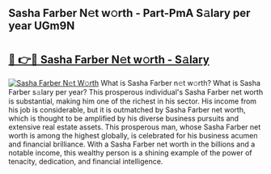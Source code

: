## Sasha Farber N𝚎t w𝚘rth - Part-PmA S𝚊lary per year UGm9N

# <h2><a href="http://gc1iiz.nevu.top/?p=Sasha+Farber">🔗 👉🔴 Sasha Farber N𝚎t w𝚘rth - S𝚊lary</a></h2>

[![Sasha Farber N𝚎t W𝚘rth](https://i.imgur.com/Oavwk0R.jpeg)](http://gc1iiz.nevu.top/?p=Sasha+Farber)
What is Sasha Farber n𝚎t w𝚘rth? What is Sasha Farber s𝚊lary per year?
This prosperous individual's Sasha Farber net worth is substantial, making him one of the richest in his sector. His income from his job is considerable, but it is outmatched by Sasha Farber net worth, which is thought to be amplified by his diverse business pursuits and extensive real estate assets. This prosperous man, whose Sasha Farber net worth is among the highest globally, is celebrated for his business acumen and financial brilliance. With a Sasha Farber net worth in the billions and a notable income, this wealthy person is a shining example of the power of tenacity, dedication, and financial intelligence.
